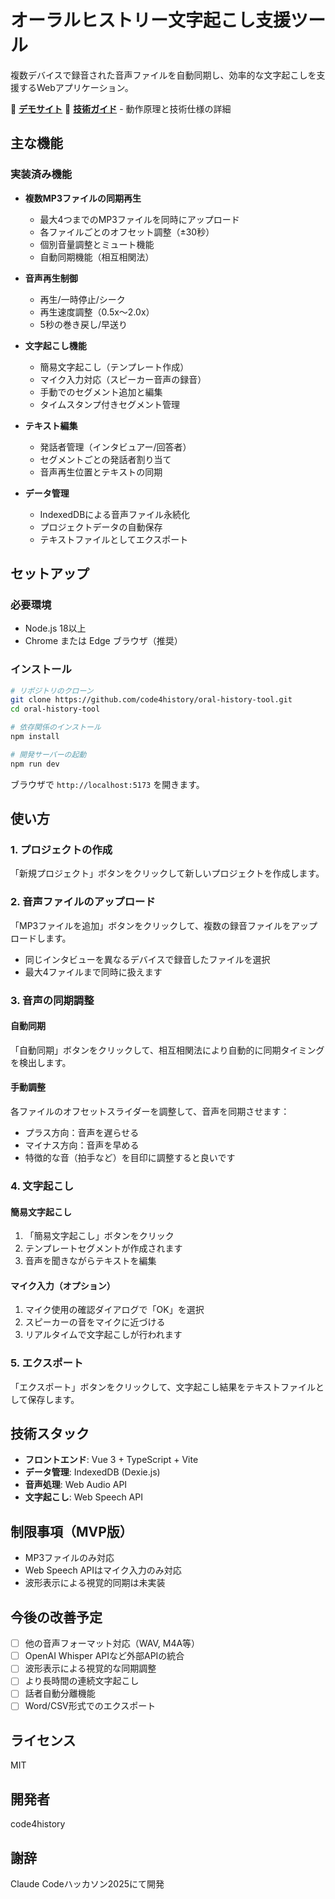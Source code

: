 # オーラルヒストリー文字起こし支援ツール

複数デバイスで録音された音声ファイルを自動同期し、効率的な文字起こしを支援するWebアプリケーション。

🔗 **[デモサイト](https://code4history.github.io/oral-history-tool/)**
📖 **[技術ガイド](./TECHNICAL_GUIDE.md)** - 動作原理と技術仕様の詳細

## 主な機能

### 実装済み機能
- **複数MP3ファイルの同期再生**
  - 最大4つまでのMP3ファイルを同時にアップロード
  - 各ファイルごとのオフセット調整（±30秒）
  - 個別音量調整とミュート機能
  - 自動同期機能（相互相関法）
  
- **音声再生制御**
  - 再生/一時停止/シーク
  - 再生速度調整（0.5x〜2.0x）
  - 5秒の巻き戻し/早送り
  
- **文字起こし機能**
  - 簡易文字起こし（テンプレート作成）
  - マイク入力対応（スピーカー音声の録音）
  - 手動でのセグメント追加と編集
  - タイムスタンプ付きセグメント管理
  
- **テキスト編集**
  - 発話者管理（インタビュアー/回答者）
  - セグメントごとの発話者割り当て
  - 音声再生位置とテキストの同期
  
- **データ管理**
  - IndexedDBによる音声ファイル永続化
  - プロジェクトデータの自動保存
  - テキストファイルとしてエクスポート

## セットアップ

### 必要環境
- Node.js 18以上
- Chrome または Edge ブラウザ（推奨）

### インストール
```bash
# リポジトリのクローン
git clone https://github.com/code4history/oral-history-tool.git
cd oral-history-tool

# 依存関係のインストール
npm install

# 開発サーバーの起動
npm run dev
```

ブラウザで `http://localhost:5173` を開きます。

## 使い方

### 1. プロジェクトの作成
「新規プロジェクト」ボタンをクリックして新しいプロジェクトを作成します。

### 2. 音声ファイルのアップロード
「MP3ファイルを追加」ボタンをクリックして、複数の録音ファイルをアップロードします。
- 同じインタビューを異なるデバイスで録音したファイルを選択
- 最大4ファイルまで同時に扱えます

### 3. 音声の同期調整
#### 自動同期
「自動同期」ボタンをクリックして、相互相関法により自動的に同期タイミングを検出します。

#### 手動調整
各ファイルのオフセットスライダーを調整して、音声を同期させます：
- プラス方向：音声を遅らせる
- マイナス方向：音声を早める
- 特徴的な音（拍手など）を目印に調整すると良いです

### 4. 文字起こし
#### 簡易文字起こし
1. 「簡易文字起こし」ボタンをクリック
2. テンプレートセグメントが作成されます
3. 音声を聞きながらテキストを編集

#### マイク入力（オプション）
1. マイク使用の確認ダイアログで「OK」を選択
2. スピーカーの音をマイクに近づける
3. リアルタイムで文字起こしが行われます

### 5. エクスポート
「エクスポート」ボタンをクリックして、文字起こし結果をテキストファイルとして保存します。

## 技術スタック
- **フロントエンド**: Vue 3 + TypeScript + Vite
- **データ管理**: IndexedDB (Dexie.js)
- **音声処理**: Web Audio API
- **文字起こし**: Web Speech API

## 制限事項（MVP版）
- MP3ファイルのみ対応
- Web Speech APIはマイク入力のみ対応
- 波形表示による視覚的同期は未実装

## 今後の改善予定
- [ ] 他の音声フォーマット対応（WAV, M4A等）
- [ ] OpenAI Whisper APIなど外部APIの統合
- [ ] 波形表示による視覚的な同期調整
- [ ] より長時間の連続文字起こし
- [ ] 話者自動分離機能
- [ ] Word/CSV形式でのエクスポート

## ライセンス
MIT

## 開発者
code4history

## 謝辞
Claude Codeハッカソン2025にて開発